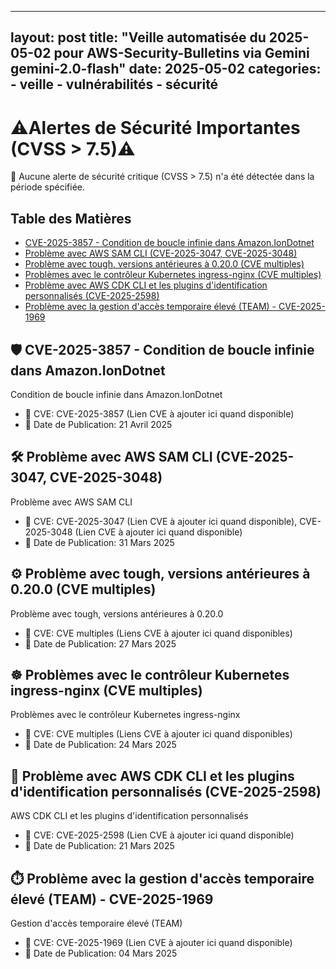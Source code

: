 
---
layout: post
title: "Veille automatisée du 2025-05-02 pour AWS-Security-Bulletins via Gemini gemini-2.0-flash"
date: 2025-05-02
categories:
    - veille
    - vulnérabilités
    - sécurité
---
# ⚠️Alertes de Sécurité Importantes (CVSS > 7.5)⚠️
🚨 Aucune alerte de sécurité critique (CVSS > 7.5) n'a été détectée dans la période spécifiée.

## Table des Matières
* [CVE-2025-3857 - Condition de boucle infinie dans Amazon.IonDotnet](https://aws.amazon.com/security/security-bulletins/AWS-2025-009/)
* [Problème avec AWS SAM CLI (CVE-2025-3047, CVE-2025-3048)](https://aws.amazon.com/security/security-bulletins/AWS-2025-008/)
* [Problème avec tough, versions antérieures à 0.20.0 (CVE multiples)](https://aws.amazon.com/security/security-bulletins/AWS-2025-007/)
* [Problèmes avec le contrôleur Kubernetes ingress-nginx (CVE multiples)](https://aws.amazon.com/security/security-bulletins/AWS-2025-006/)
* [Problème avec AWS CDK CLI et les plugins d'identification personnalisés (CVE-2025-2598)](https://aws.amazon.com/security/security-bulletins/AWS-2025-005/)
* [Problème avec la gestion d'accès temporaire élevé (TEAM) - CVE-2025-1969](https://aws.amazon.com/security/security-bulletins/AWS-2025-004/)

## 🛡️ CVE-2025-3857 - Condition de boucle infinie dans Amazon.IonDotnet
Condition de boucle infinie dans Amazon.IonDotnet

* 🐛 CVE: CVE-2025-3857 (Lien CVE à ajouter ici quand disponible)
* 📅 Date de Publication: 21 Avril 2025

## 🛠️ Problème avec AWS SAM CLI (CVE-2025-3047, CVE-2025-3048)
Problème avec AWS SAM CLI

* 🐛 CVE: CVE-2025-3047 (Lien CVE à ajouter ici quand disponible), CVE-2025-3048 (Lien CVE à ajouter ici quand disponible)
* 📅 Date de Publication: 31 Mars 2025

## ⚙️ Problème avec tough, versions antérieures à 0.20.0 (CVE multiples)
Problème avec tough, versions antérieures à 0.20.0

* 🐛 CVE: CVE multiples (Liens CVE à ajouter ici quand disponibles)
* 📅 Date de Publication: 27 Mars 2025

## ☸️ Problèmes avec le contrôleur Kubernetes ingress-nginx (CVE multiples)
Problèmes avec le contrôleur Kubernetes ingress-nginx

* 🐛 CVE: CVE multiples (Liens CVE à ajouter ici quand disponibles)
* 📅 Date de Publication: 24 Mars 2025

## 🔑 Problème avec AWS CDK CLI et les plugins d'identification personnalisés (CVE-2025-2598)
AWS CDK CLI et les plugins d'identification personnalisés

* 🐛 CVE: CVE-2025-2598 (Lien CVE à ajouter ici quand disponible)
* 📅 Date de Publication: 21 Mars 2025

## ⏱️ Problème avec la gestion d'accès temporaire élevé (TEAM) - CVE-2025-1969
Gestion d'accès temporaire élevé (TEAM)

* 🐛 CVE: CVE-2025-1969 (Lien CVE à ajouter ici quand disponible)
* 📅 Date de Publication: 04 Mars 2025
